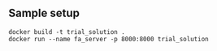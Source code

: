 ## Sample setup

```
docker build -t trial_solution .
docker run --name fa_server -p 8000:8000 trial_solution
```
